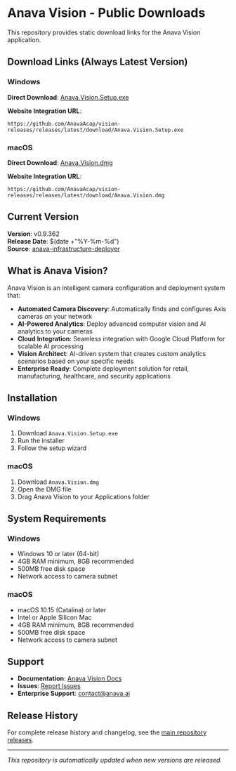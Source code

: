 # Anava Vision - Public Downloads

This repository provides static download links for the Anava Vision application.

## Download Links (Always Latest Version)

### Windows
**Direct Download**: [Anava.Vision.Setup.exe](https://github.com/AnavaAcap/vision-releases/releases/latest/download/Anava.Vision.Setup.exe)

**Website Integration URL**: 
```
https://github.com/AnavaAcap/vision-releases/releases/latest/download/Anava.Vision.Setup.exe
```

### macOS
**Direct Download**: [Anava.Vision.dmg](https://github.com/AnavaAcap/vision-releases/releases/latest/download/Anava.Vision.dmg)

**Website Integration URL**:
```
https://github.com/AnavaAcap/vision-releases/releases/latest/download/Anava.Vision.dmg
```

## Current Version

**Version**: v0.9.362  
**Release Date**: $(date +"%Y-%m-%d")  
**Source**: [anava-infrastructure-deployer](https://github.com/AnavaAcap/anava-infrastructure-deployer/releases/tag/v0.9.362)

## What is Anava Vision?

Anava Vision is an intelligent camera configuration and deployment system that:

- **Automated Camera Discovery**: Automatically finds and configures Axis cameras on your network
- **AI-Powered Analytics**: Deploy advanced computer vision and AI analytics to your cameras
- **Cloud Integration**: Seamless integration with Google Cloud Platform for scalable AI processing
- **Vision Architect**: AI-driven system that creates custom analytics scenarios based on your specific needs
- **Enterprise Ready**: Complete deployment solution for retail, manufacturing, healthcare, and security applications

## Installation

### Windows
1. Download `Anava.Vision.Setup.exe`
2. Run the installer
3. Follow the setup wizard

### macOS
1. Download `Anava.Vision.dmg`
2. Open the DMG file
3. Drag Anava Vision to your Applications folder

## System Requirements

### Windows
- Windows 10 or later (64-bit)
- 4GB RAM minimum, 8GB recommended
- 500MB free disk space
- Network access to camera subnet

### macOS
- macOS 10.15 (Catalina) or later
- Intel or Apple Silicon Mac
- 4GB RAM minimum, 8GB recommended
- 500MB free disk space
- Network access to camera subnet

## Support

- **Documentation**: [Anava Vision Docs](https://docs.anava.ai)
- **Issues**: [Report Issues](https://github.com/AnavaAcap/anava-infrastructure-deployer/issues)
- **Enterprise Support**: contact@anava.ai

## Release History

For complete release history and changelog, see the [main repository releases](https://github.com/AnavaAcap/anava-infrastructure-deployer/releases).

---

*This repository is automatically updated when new versions are released.*
